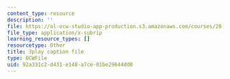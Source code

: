 ```yaml
---
content_type: resource
description: ''
file: https://ol-ocw-studio-app-production.s3.amazonaws.com/courses/20-219-becoming-the-next-bill-nye-writing-and-hosting-the-educational-show-january-iap-2015/92a331c2d431e148a7ce01be29644dd0_KKj4FAMF1Bk.srt
file_type: application/x-subrip
learning_resource_types: []
resourcetype: Other
title: 3play caption file
type: OCWFile
uid: 92a331c2-d431-e148-a7ce-01be29644dd0
---
```

